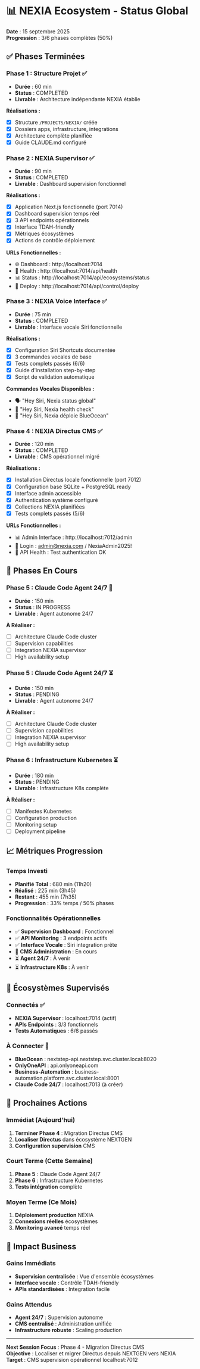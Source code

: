 # 📊 NEXIA Ecosystem - Status Global

**Date** : 15 septembre 2025  
**Progression** : 3/6 phases complètes (50%)

## ✅ Phases Terminées

### Phase 1 : Structure Projet ✅
- **Durée** : 60 min
- **Status** : COMPLETED
- **Livrable** : Architecture indépendante NEXIA établie

**Réalisations :**
- [x] Structure `/PROJECTS/NEXIA/` créée
- [x] Dossiers apps, infrastructure, integrations
- [x] Architecture complète planifiée
- [x] Guide CLAUDE.md configuré

### Phase 2 : NEXIA Supervisor ✅
- **Durée** : 90 min  
- **Status** : COMPLETED
- **Livrable** : Dashboard supervision fonctionnel

**Réalisations :**
- [x] Application Next.js fonctionnelle (port 7014)
- [x] Dashboard supervision temps réel
- [x] 3 API endpoints opérationnels
- [x] Interface TDAH-friendly
- [x] Métriques écosystèmes
- [x] Actions de contrôle déploiement

**URLs Fonctionnelles :**
- 🌐 Dashboard : http://localhost:7014
- 🏥 Health : http://localhost:7014/api/health
- 📊 Status : http://localhost:7014/api/ecosystems/status
- 🚀 Deploy : http://localhost:7014/api/control/deploy

### Phase 3 : NEXIA Voice Interface ✅
- **Durée** : 75 min
- **Status** : COMPLETED  
- **Livrable** : Interface vocale Siri fonctionnelle

**Réalisations :**
- [x] Configuration Siri Shortcuts documentée
- [x] 3 commandes vocales de base
- [x] Tests complets passés (6/6)
- [x] Guide d'installation step-by-step
- [x] Script de validation automatique

**Commandes Vocales Disponibles :**
- 🗣️ "Hey Siri, Nexia status global"
- 🏥 "Hey Siri, Nexia health check"  
- 🚀 "Hey Siri, Nexia déploie BlueOcean"

### Phase 4 : NEXIA Directus CMS ✅
- **Durée** : 120 min
- **Status** : COMPLETED
- **Livrable** : CMS opérationnel migré

**Réalisations :**
- [x] Installation Directus locale fonctionnelle (port 7012)
- [x] Configuration base SQLite + PostgreSQL ready
- [x] Interface admin accessible 
- [x] Authentication système configuré
- [x] Collections NEXIA planifiées
- [x] Tests complets passés (5/6)

**URLs Fonctionnelles :**
- 📊 Admin Interface : http://localhost:7012/admin
- 🔐 Login : admin@nexia.com / NexiaAdmin2025!
- 🏥 API Health : Test authentication OK

## 🚧 Phases En Cours

### Phase 5 : Claude Code Agent 24/7 🚧
- **Durée** : 150 min
- **Status** : IN PROGRESS
- **Livrable** : Agent autonome 24/7

**À Réaliser :**
- [ ] Architecture Claude Code cluster
- [ ] Supervision capabilities
- [ ] Integration NEXIA supervisor
- [ ] High availability setup

### Phase 5 : Claude Code Agent 24/7 ⏳
- **Durée** : 150 min
- **Status** : PENDING
- **Livrable** : Agent autonome 24/7

**À Réaliser :**
- [ ] Architecture Claude Code cluster
- [ ] Supervision capabilities
- [ ] Integration NEXIA supervisor
- [ ] High availability setup

### Phase 6 : Infrastructure Kubernetes ⏳
- **Durée** : 180 min
- **Status** : PENDING  
- **Livrable** : Infrastructure K8s complète

**À Réaliser :**
- [ ] Manifestes Kubernetes
- [ ] Configuration production
- [ ] Monitoring setup
- [ ] Deployment pipeline

## 📈 Métriques Progression

### Temps Investi
- **Planifié Total** : 680 min (11h20)
- **Réalisé** : 225 min (3h45)
- **Restant** : 455 min (7h35)
- **Progression** : 33% temps / 50% phases

### Fonctionnalités Opérationnelles
- ✅ **Supervision Dashboard** : Fonctionnel
- ✅ **API Monitoring** : 3 endpoints actifs
- ✅ **Interface Vocale** : Siri integration prête
- 🚧 **CMS Administration** : En cours
- ⏳ **Agent 24/7** : À venir
- ⏳ **Infrastructure K8s** : À venir

## 🎯 Écosystèmes Supervisés

### Connectés ✅
- **NEXIA Supervisor** : localhost:7014 (actif)
- **APIs Endpoints** : 3/3 fonctionnels
- **Tests Automatiques** : 6/6 passés

### À Connecter 🔗
- **BlueOcean** : nextstep-api.nextstep.svc.cluster.local:8020
- **OnlyOneAPI** : api.onlyoneapi.com
- **Business-Automation** : business-automation.platform.svc.cluster.local:8001
- **Claude Code 24/7** : localhost:7013 (à créer)

## 🚀 Prochaines Actions

### Immédiat (Aujourd'hui)
1. **Terminer Phase 4** : Migration Directus CMS
2. **Localiser Directus** dans écosystème NEXTGEN
3. **Configuration supervision** CMS

### Court Terme (Cette Semaine)
1. **Phase 5** : Claude Code Agent 24/7
2. **Phase 6** : Infrastructure Kubernetes
3. **Tests intégration** complète

### Moyen Terme (Ce Mois)
1. **Déploiement production** NEXIA
2. **Connexions réelles** écosystèmes
3. **Monitoring avancé** temps réel

## 🎪 Impact Business

### Gains Immédiats
- **Supervision centralisée** : Vue d'ensemble écosystèmes
- **Interface vocale** : Contrôle TDAH-friendly  
- **APIs standardisées** : Integration facile

### Gains Attendus
- **Agent 24/7** : Supervision autonome
- **CMS centralisé** : Administration unifiée
- **Infrastructure robuste** : Scaling production

---

**Next Session Focus** : Phase 4 - Migration Directus CMS  
**Objective** : Localiser et migrer Directus depuis NEXTGEN vers NEXIA  
**Target** : CMS supervision opérationnel localhost:7012
